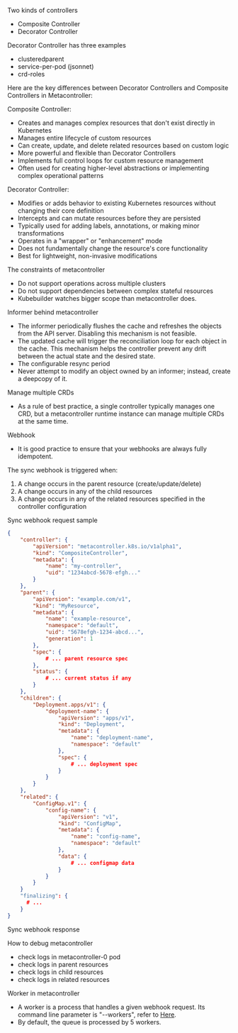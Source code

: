 
Two kinds of controllers 
- Composite Controller
- Decorator Controller

Decorator Controller has three examples
- clusteredparent
- service-per-pod (jsonnet)
- crd-roles

Here are the key differences between Decorator Controllers and Composite Controllers in Metacontroller:

Composite Controller:
- Creates and manages complex resources that don't exist directly in Kubernetes
- Manages entire lifecycle of custom resources
- Can create, update, and delete related resources based on custom logic
- More powerful and flexible than Decorator Controllers
- Implements full control loops for custom resource management
- Often used for creating higher-level abstractions or implementing complex operational patterns

Decorator Controller:
- Modifies or adds behavior to existing Kubernetes resources without changing their core definition
- Intercepts and can mutate resources before they are persisted
- Typically used for adding labels, annotations, or making minor transformations
- Operates in a "wrapper" or "enhancement" mode
- Does not fundamentally change the resource's core functionality
- Best for lightweight, non-invasive modifications

The constraints of metacontroller
- Do not support operations across multiple clusters
- Do not support dependencies between complex stateful resources
- Kubebuilder watches bigger scope than metacontroller does.
  

Informer behind metacontroller
- The informer periodically flushes the cache and refreshes the objects from the API server. Disabling this mechanism is not feasible.
- The updated cache will trigger the reconciliation loop for each object in the cache. This mechanism helps the controller prevent any drift between the actual state and the desired state.
- The configurable resync period
- Never attempt to modify an object owned by an informer; instead, create a deepcopy of it.

Manage multiple CRDs 
- As a rule of best practice, a single controller typically manages one CRD, but a metacontroller runtime instance can manage multiple CRDs at the same time.

Webhook
- It is good practice to ensure that your webhooks are always fully idempotent.

The sync webhook is triggered when:
1. A change occurs in the parent resource (create/update/delete)
2. A change occurs in any of the child resources
3. A change occurs in any of the related resources specified in the controller configuration

Sync webhook request sample
```json
{
    "controller": {
        "apiVersion": "metacontroller.k8s.io/v1alpha1",
        "kind": "CompositeController",
        "metadata": {
            "name": "my-controller",
            "uid": "1234abcd-5678-efgh..."
        }
    },
    "parent": {
        "apiVersion": "example.com/v1",
        "kind": "MyResource",
        "metadata": {
            "name": "example-resource",
            "namespace": "default",
            "uid": "5678efgh-1234-abcd...",
            "generation": 1
        },
        "spec": {
            # ... parent resource spec
        },
        "status": {
            # ... current status if any
        }
    },
    "children": {
        "Deployment.apps/v1": {
            "deployment-name": {
                "apiVersion": "apps/v1",
                "kind": "Deployment",
                "metadata": {
                    "name": "deployment-name",
                    "namespace": "default"
                },
                "spec": {
                    # ... deployment spec
                }
            }
        }
    },
    "related": {
        "ConfigMap.v1": {
            "config-name": {
                "apiVersion": "v1",
                "kind": "ConfigMap",
                "metadata": {
                    "name": "config-name",
                    "namespace": "default"
                },
                "data": {
                    # ... configmap data
                }
            }
        }
    }
    "finalizing": {
      # ... 
    }
}
```

Sync webhook response

How to debug metacontroller
- check logs in metacontroller-0 pod
- check logs in parent resources
- check logs in child resources
- check logs in related resources

Worker in metacontroller
- A worker is a process that handles a given webhook request. Its command line parameter is "--workers", refer to [Here](https://metacontroller.github.io/metacontroller/guide/configuration.html).
- By default, the queue is processed by 5 workers.

